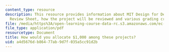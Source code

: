 ```yaml
---
content_type: resource
description: This resource provides information about MIT Design for Demining Mid-project
  Review Sheet, how the project will be reviewed and various grading criterias.
file: /media/https%3A/open-learning-course-data-rc.s3.amazonaws.com/ec-s06-prototypes-to-products-fall-2005/a4d5676db86477ab9d7f035a5cc91d2b_MITEC_S06F05_final_grants.pdf
file_type: application/pdf
resourcetype: Document
title: How would you allocate $1,000 among these projects?
uid: a4d5676d-b864-77ab-9d7f-035a5cc91d2b
---
```

